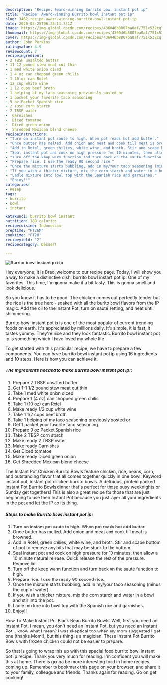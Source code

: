 ```yaml
---
description: "Recipe: Award-winning Burrito bowl instant pot ip"
title: "Recipe: Award-winning Burrito bowl instant pot ip"
slug: 3462-recipe-award-winning-burrito-bowl-instant-pot-ip
date: 2020-03-25T06:25:14.731Z
image: https://img-global.cpcdn.com/recipes/436046b8807ba0af/751x532cq70/burrito-bowl-instant-pot-ip-recipe-main-photo.jpg
thumbnail: https://img-global.cpcdn.com/recipes/436046b8807ba0af/751x532cq70/burrito-bowl-instant-pot-ip-recipe-main-photo.jpg
cover: https://img-global.cpcdn.com/recipes/436046b8807ba0af/751x532cq70/burrito-bowl-instant-pot-ip-recipe-main-photo.jpg
author: John Perkins
ratingvalue: 4.9
reviewcount: 7
recipeingredient:
- 2 TBSP unsalted butter
- 11 12 pound stew meat cut thin
- 1 med white onion diced
- 1 4 oz can chopped green chilis
- 1 10 oz can Rotel
- 12 cup white wine
- 1 12 cups beef broth
- 1 helping of my taco seasoning previously posted or
- 1 packet your favorite taco seasoning
- 9 oz Packet Spanish rice
- 2 TBSP corn starch
- 2 TBSP water
-  Garnishes
-  Diced tomatoe
-  Diced green onion
-  Shredded Mexican blend cheese
recipeinstructions:
- "Turn on instant pot saute to high. When pot reads hot add butter."
- "Once butter has melted. Add onion and meat and cook till meat is browned."
- "Add in Rotel, green chilies, white wine, and broth. Stir and scape bottom of pot to remove any bits that may be stuck to the bottom."
- "Seal instant pot and cook on high pressure for 10 minutes, then allow a 10 minute natural release. Quick release the rest of the pressure. Remove lid."
- "Turn off the keep warm function and turn back on the saute function to high."
- "Prepare rice. I use the ready 90 second rice."
- "Once the mixture starts bubbling, add in my/your taco seasoning (minus the cup of water)."
- "If you wish a thicker mixture, mix the corn starch and water in a bowl and stir into the pot."
- "Ladle mixture into bowl top with the Spanish rice and garnishes."
- "Enjoy!!"
categories:
- Resep
tags:
- burrito
- bowl
- instant

katakunci: burrito bowl instant
nutrition: 189 calories
recipecuisine: Indonesian
preptime: "PT26M"
cooktime: "PT2H"
recipeyield: "2"
recipecategory: Dessert

---
```



![Burrito bowl instant pot ip](https://img-global.cpcdn.com/recipes/436046b8807ba0af/751x532cq70/burrito-bowl-instant-pot-ip-recipe-main-photo.jpg)

Hey everyone, it is Brad, welcome to our recipe page. Today, I will show you a way to make a distinctive dish, burrito bowl instant pot ip. One of my favorites. This time, I'm gonna make it a bit tasty. This is gonna smell and look delicious.

So you know it has to be good. The chicken comes out perfectly tender but the rice is the true hero - soaked with all the burito bowl flavors from the IP magic. Add the oil to the Instant Pot, turn on sauté setting, and heat until shimmering.

Burrito bowl instant pot ip is one of the most popular of current trending foods on earth. It's appreciated by millions daily. It's simple, it is fast, it tastes yummy. They're nice and they look fantastic. Burrito bowl instant pot ip is something which I have loved my whole life.


To get started with this particular recipe, we have to prepare a few components. You can have burrito bowl instant pot ip using 16 ingredients and 10 steps. Here is how you can achieve it.

##### The ingredients needed to make Burrito bowl instant pot ip::

1. Prepare 2 TBSP unsalted butter
1. Get 1-1 1/2 pound stew meat cut thin
1. Take 1 med white onion diced
1. Prepare 1 (4 oz) can chopped green chilis
1. Take 1 (10 oz) can Rotel
1. Make ready 1/2 cup white wine
1. Take 1 1/2 cups beef broth
1. Take 1 helping of my taco seasoning previously posted or
1. Get 1 packet your favorite taco seasoning
1. Prepare 9 oz Packet Spanish rice
1. Take 2 TBSP corn starch
1. Make ready 2 TBSP water
1. Make ready  Garnishes
1. Get  Diced tomatoe
1. Make ready  Diced green onion
1. Get  Shredded Mexican blend cheese


The Instant Pot Chicken Burrito Bowls feature chicken, rice, beans, corn, and outstanding flavor that all comes together quickly in one bowl. Keyword instant pot, instant pot chicken burrito bowls. A delicious, protein packed Instant Pot Burrito Bowls dinner that&#39;s perfect for those busy weeknights or Sunday get togethers! This is also a great recipe for those that are just beginning to use their Instant Pot because you just layer all your ingredients in the pot and let the IP do its thing. 

##### Steps to make Burrito bowl instant pot ip:

1. Turn on instant pot saute to high. When pot reads hot add butter.
1. Once butter has melted. Add onion and meat and cook till meat is browned.
1. Add in Rotel, green chilies, white wine, and broth. Stir and scape bottom of pot to remove any bits that may be stuck to the bottom.
1. Seal instant pot and cook on high pressure for 10 minutes, then allow a 10 minute natural release. Quick release the rest of the pressure. Remove lid.
1. Turn off the keep warm function and turn back on the saute function to high.
1. Prepare rice. I use the ready 90 second rice.
1. Once the mixture starts bubbling, add in my/your taco seasoning (minus the cup of water).
1. If you wish a thicker mixture, mix the corn starch and water in a bowl and stir into the pot.
1. Ladle mixture into bowl top with the Spanish rice and garnishes.
1. Enjoy!!


How To Make Instant Pot Black Bean Burrito Bowls. Well, first you need an Instant Pot. I mean, you don&#39;t need an Instant Pot, but you need an Instant Pot… know what I mean? I was skeptical too when my mom suggested I get one (thanks Mom!), but this thing is a magician. These Instant Pot Burrito Bowls with frozen chicken could not be easier to prepare. 

So that is going to wrap this up with this special food burrito bowl instant pot ip recipe. Thank you very much for reading. I'm confident you will make this at home. There is gonna be more interesting food in home recipes coming up. Remember to bookmark this page on your browser, and share it to your family, colleague and friends. Thanks again for reading. Go on get cooking!
